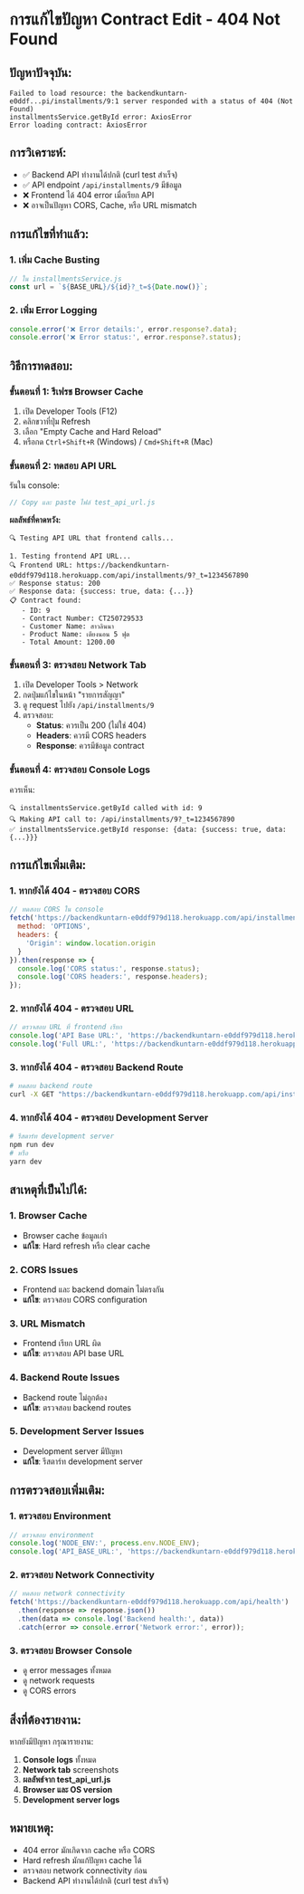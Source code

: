# การแก้ไขปัญหา Contract Edit - 404 Not Found

## ปัญหาปัจจุบัน:
```
Failed to load resource: the backendkuntarn-e0ddf...pi/installments/9:1 server responded with a status of 404 (Not Found)
installmentsService.getById error: AxiosError
Error loading contract: AxiosError
```

## การวิเคราะห์:
- ✅ Backend API ทำงานได้ปกติ (curl test สำเร็จ)
- ✅ API endpoint `/api/installments/9` มีข้อมูล
- ❌ Frontend ได้ 404 error เมื่อเรียก API
- ❌ อาจเป็นปัญหา CORS, Cache, หรือ URL mismatch

## การแก้ไขที่ทำแล้ว:

### 1. เพิ่ม Cache Busting
```javascript
// ใน installmentsService.js
const url = `${BASE_URL}/${id}?_t=${Date.now()}`;
```

### 2. เพิ่ม Error Logging
```javascript
console.error('❌ Error details:', error.response?.data);
console.error('❌ Error status:', error.response?.status);
```

## วิธีการทดสอบ:

### ขั้นตอนที่ 1: รีเฟรช Browser Cache
1. เปิด Developer Tools (F12)
2. คลิกขวาที่ปุ่ม Refresh
3. เลือก "Empty Cache and Hard Reload"
4. หรือกด `Ctrl+Shift+R` (Windows) / `Cmd+Shift+R` (Mac)

### ขั้นตอนที่ 2: ทดสอบ API URL
รันใน console:
```javascript
// Copy และ paste ไฟล์ test_api_url.js
```

**ผลลัพธ์ที่คาดหวัง:**
```
🔍 Testing API URL that frontend calls...

1. Testing frontend API URL...
🔍 Frontend URL: https://backendkuntarn-e0ddf979d118.herokuapp.com/api/installments/9?_t=1234567890
✅ Response status: 200
✅ Response data: {success: true, data: {...}}
📋 Contract found:
   - ID: 9
   - Contract Number: CT250729533
   - Customer Name: สาวลินนา
   - Product Name: เตียงนอน 5 ฟุต
   - Total Amount: 1200.00
```

### ขั้นตอนที่ 3: ตรวจสอบ Network Tab
1. เปิด Developer Tools > Network
2. กดปุ่มแก้ไขในหน้า "รายการสัญญา"
3. ดู request ไปยัง `/api/installments/9`
4. ตรวจสอบ:
   - **Status**: ควรเป็น 200 (ไม่ใช่ 404)
   - **Headers**: ควรมี CORS headers
   - **Response**: ควรมีข้อมูล contract

### ขั้นตอนที่ 4: ตรวจสอบ Console Logs
ควรเห็น:
```
🔍 installmentsService.getById called with id: 9
🔍 Making API call to: /api/installments/9?_t=1234567890
✅ installmentsService.getById response: {data: {success: true, data: {...}}}
```

## การแก้ไขเพิ่มเติม:

### 1. หากยังได้ 404 - ตรวจสอบ CORS
```javascript
// ทดสอบ CORS ใน console
fetch('https://backendkuntarn-e0ddf979d118.herokuapp.com/api/installments/9', {
  method: 'OPTIONS',
  headers: {
    'Origin': window.location.origin
  }
}).then(response => {
  console.log('CORS status:', response.status);
  console.log('CORS headers:', response.headers);
});
```

### 2. หากยังได้ 404 - ตรวจสอบ URL
```javascript
// ตรวจสอบ URL ที่ frontend เรียก
console.log('API Base URL:', 'https://backendkuntarn-e0ddf979d118.herokuapp.com/api');
console.log('Full URL:', 'https://backendkuntarn-e0ddf979d118.herokuapp.com/api/installments/9');
```

### 3. หากยังได้ 404 - ตรวจสอบ Backend Route
```bash
# ทดสอบ backend route
curl -X GET "https://backendkuntarn-e0ddf979d118.herokuapp.com/api/installments/9"
```

### 4. หากยังได้ 404 - ตรวจสอบ Development Server
```bash
# รีสตาร์ท development server
npm run dev
# หรือ
yarn dev
```

## สาเหตุที่เป็นไปได้:

### 1. Browser Cache
- Browser cache ข้อมูลเก่า
- **แก้ไข**: Hard refresh หรือ clear cache

### 2. CORS Issues
- Frontend และ backend domain ไม่ตรงกัน
- **แก้ไข**: ตรวจสอบ CORS configuration

### 3. URL Mismatch
- Frontend เรียก URL ผิด
- **แก้ไข**: ตรวจสอบ API base URL

### 4. Backend Route Issues
- Backend route ไม่ถูกต้อง
- **แก้ไข**: ตรวจสอบ backend routes

### 5. Development Server Issues
- Development server มีปัญหา
- **แก้ไข**: รีสตาร์ท development server

## การตรวจสอบเพิ่มเติม:

### 1. ตรวจสอบ Environment
```javascript
// ตรวจสอบ environment
console.log('NODE_ENV:', process.env.NODE_ENV);
console.log('API_BASE_URL:', 'https://backendkuntarn-e0ddf979d118.herokuapp.com/api');
```

### 2. ตรวจสอบ Network Connectivity
```javascript
// ทดสอบ network connectivity
fetch('https://backendkuntarn-e0ddf979d118.herokuapp.com/api/health')
  .then(response => response.json())
  .then(data => console.log('Backend health:', data))
  .catch(error => console.error('Network error:', error));
```

### 3. ตรวจสอบ Browser Console
- ดู error messages ทั้งหมด
- ดู network requests
- ดู CORS errors

## สิ่งที่ต้องรายงาน:

หากยังมีปัญหา กรุณารายงาน:
1. **Console logs** ทั้งหมด
2. **Network tab** screenshots
3. **ผลลัพธ์จาก test_api_url.js**
4. **Browser และ OS version**
5. **Development server logs**

## หมายเหตุ:
- 404 error มักเกิดจาก cache หรือ CORS
- Hard refresh มักแก้ปัญหา cache ได้
- ตรวจสอบ network connectivity ก่อน
- Backend API ทำงานได้ปกติ (curl test สำเร็จ) 